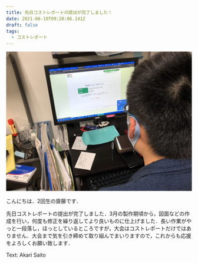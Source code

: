 ```yaml
---
title: 先日コストレポートの提出が完了しました！
date: 2021-06-10T09:20:06.141Z
draft: false
tags:
  - コストレポート
---
```

![](s__23379970.jpg)

こんにちは．2回生の齋藤です．

先日コストレポートの提出が完了しました．3月の製作期頃から，図面などの作成を行い，何度も修正を繰り返してより良いものに仕上げました．長い作業がやっと一段落し，ほっとしているところですが，大会はコストレポートだけではありません．大会まで気を引き締めて取り組んでまいりますので，これからも応援をよろしくお願い致します．

Text: Akari Saito